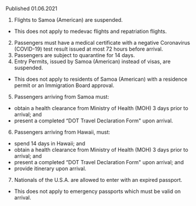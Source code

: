 Published 01.06.2021
1. Flights to Samoa (American) are suspended.
- This does not apply to medevac flights and repatriation flights. 
2. Passengers must have a medical certificate with a negative Coronavirus (COVID-19) test result issued at most 72 hours before arrival. 
3. Passengers are subject to quarantine for 14 days. 
4. Entry Permits, issued by Samoa (American) instead of visas, are suspended.
- This does not apply to residents of Samoa (American) with a residence permit or an Immigration Board approval. 
5. Passengers arriving from Samoa must:
- obtain a health clearance from Ministry of Health (MOH) 3 days prior to arrival; and
- present a completed “DOT Travel Declaration Form" upon arrival.
6. Passengers arriving from Hawaii, must: 
- spend 14 days in Hawaii; and
- obtain a health clearance from Ministry of Health (MOH) 3 days prior to arrival; and
- present a completed “DOT Travel Declaration Form" upon arrival; and
- provide itinerary upon arrival.
7. Nationals of the U.S.A. are allowed to enter with an expired passport.
- This does not apply to emergency passports which must be valid on arrival.


